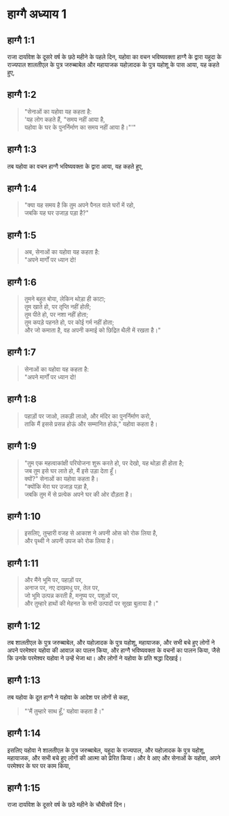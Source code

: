 # हाग्गै अध्याय 1

## हाग्गै 1:1

राजा दार्यावेश के दूसरे वर्ष के छठे महीने के पहले दिन, यहोवा का वचन भविष्यवक्ता हाग्गै के द्वारा यहूदा के राज्यपाल शालतीएल के पुत्र जरुब्बाबेल और महायाजक यहोज़ादक के पुत्र यहोशू के पास आया, यह कहते हुए,

## हाग्गै 1:2

> "सेनाओं का यहोवा यह कहता है:  
> 'यह लोग कहते हैं, "समय नहीं आया है,  
> यहोवा के घर के पुनर्निर्माण का समय नहीं आया है।"'"

## हाग्गै 1:3

तब यहोवा का वचन हाग्गै भविष्यवक्ता के द्वारा आया, यह कहते हुए,

## हाग्गै 1:4

> "क्या यह समय है कि तुम अपने पैनल वाले घरों में रहो,  
> जबकि यह घर उजाड़ पड़ा है?"

## हाग्गै 1:5

> अब, सेनाओं का यहोवा यह कहता है:  
> "अपने मार्गों पर ध्यान दो!

## हाग्गै 1:6

> तुमने बहुत बोया, लेकिन थोड़ा ही काटा;  
> तुम खाते हो, पर तृप्ति नहीं होती;  
> तुम पीते हो, पर नशा नहीं होता;  
> तुम कपड़े पहनते हो, पर कोई गर्म नहीं होता;  
> और जो कमाता है, वह अपनी कमाई को छिद्रित थैली में रखता है।"

## हाग्गै 1:7

> सेनाओं का यहोवा यह कहता है:  
> "अपने मार्गों पर ध्यान दो!

## हाग्गै 1:8

> पहाड़ों पर जाओ, लकड़ी लाओ, और मंदिर का पुनर्निर्माण करो,  
> ताकि मैं इससे प्रसन्न होऊं और सम्मानित होऊं," यहोवा कहता है।

## हाग्गै 1:9

> "तुम एक महत्वाकांक्षी परियोजना शुरू करते हो, पर देखो, यह थोड़ा ही होता है;  
> जब तुम इसे घर लाते हो, मैं इसे उड़ा देता हूँ।  
> क्यों?" सेनाओं का यहोवा कहता है।  
> "क्योंकि मेरा घर उजाड़ पड़ा है,  
> जबकि तुम में से प्रत्येक अपने घर की ओर दौड़ता है।

## हाग्गै 1:10

> इसलिए, तुम्हारी वजह से आकाश ने अपनी ओस को रोक लिया है,  
> और पृथ्वी ने अपनी उपज को रोक लिया है।

## हाग्गै 1:11

> और मैंने भूमि पर, पहाड़ों पर,  
> अनाज पर, नए दाखमधु पर, तेल पर,  
> जो भूमि उत्पन्न करती है, मनुष्य पर, पशुओं पर,  
> और तुम्हारे हाथों की मेहनत के सभी उत्पादों पर सूखा बुलाया है।"

## हाग्गै 1:12

तब शालतीएल के पुत्र जरुब्बाबेल, और यहोज़ादक के पुत्र यहोशू, महायाजक, और सभी बचे हुए लोगों ने अपने परमेश्वर यहोवा की आवाज़ का पालन किया, और हाग्गै भविष्यवक्ता के वचनों का पालन किया, जैसे कि उनके परमेश्वर यहोवा ने उन्हें भेजा था। और लोगों ने यहोवा के प्रति श्रद्धा दिखाई।

## हाग्गै 1:13

तब यहोवा के दूत हाग्गै ने यहोवा के आदेश पर लोगों से कहा,

> "'मैं तुम्हारे साथ हूँ,' यहोवा कहता है।"

## हाग्गै 1:14

इसलिए यहोवा ने शालतीएल के पुत्र जरुब्बाबेल, यहूदा के राज्यपाल, और यहोज़ादक के पुत्र यहोशू, महायाजक, और सभी बचे हुए लोगों की आत्मा को प्रेरित किया। और वे आए और सेनाओं के यहोवा, अपने परमेश्वर के घर पर काम किया,

## हाग्गै 1:15

राजा दार्यावेश के दूसरे वर्ष के छठे महीने के चौबीसवें दिन।
